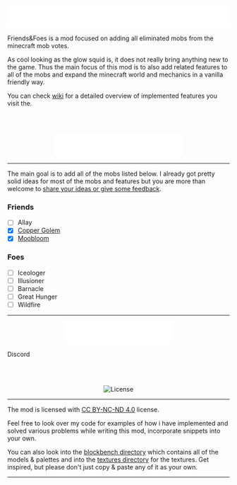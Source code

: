 <p align="center">
    <img src="https://github.com/Faboslav/friends-and-foes/blob/master/.github/assets/title.svg?raw=true" height="48" title="Friends&Foes" alt="Friends&Foes">
</p>

Friends&Foes is a mod focused on adding all eliminated mobs from the minecraft mob votes.

As cool looking as the glow squid is, it does not really bring anything new to the game.
Thus the main focus of this mod is to also add related features to all of the mobs and expand the minecraft world and mechanics in a vanilla friendly way.

You can check [wiki](wiki) for a detailed overview of implemented features you visit the.

<br>
<br>

<p align="center">
    <img src="https://github.com/Faboslav/friends-and-foes/blob/master/.github/assets/roadmap.svg?raw=true" height="48" title="Roadmap" alt="Roadmap">
</p>

---

The main goal is to add all of the mobs listed below.
I already got pretty solid ideas for most of the mobs and features but you are more than welcome to [share your ideas or give some feedback](feature_request).

### Friends

- [ ] Allay
- [x] [Copper Golem](https://github.com/Faboslav/friends-and-foes/wiki/Copper-Golem)
- [x] [Moobloom](https://github.com/Faboslav/friends-and-foes/wiki/Moobloom)

### Foes
- [ ] Iceologer
- [ ] Illusioner
- [ ] Barnacle
- [ ] Great Hunger
- [ ] Wildfire

---

<p align="center">
  <img src="https://github.com/Faboslav/friends-and-foes/blob/master/.github/assets/socials.svg?raw=true" height="48" title="Socials" alt="Socials">
</p>

Discord

<br>
<br>

<p align="center">
  <img src="https://github.com/Faboslav/friends-and-foes/blob/master/.github/assets/license.svg?raw=true" height="48" title="License" alt="License">
</p>

---

The mod is licensed with [CC BY-NC-ND 4.0](license) license.

Feel free to look over my code for examples of how i have implemented and solved various problems while writing this mod, incorporate snippets into your own.

You can also look into the [blockbench directory](blockbench) which contains all of the models & palettes and into the [textures directory](textures) for the textures.
Get inspired, but please don't just copy & paste any of it as your own.

---

[feature_request]: https://github.com/Faboslav/friends-and-foes/issues/new?assignees=Faboslav&labels=feature&template=feature_request.md&title=
[wiki]: https://github.com/Faboslav/friends-and-foes/wiki
[blockbench]: https://github.com/Faboslav/friends-and-foes/tree/master/blockbench
[textures]: https://github.com/Faboslav/friends-and-foes/tree/master/src/main/resources/assets/friendsandfoes/textures
[license]: https://github.com/Faboslav/friends-and-foes/blob/master/LICENSE.txt